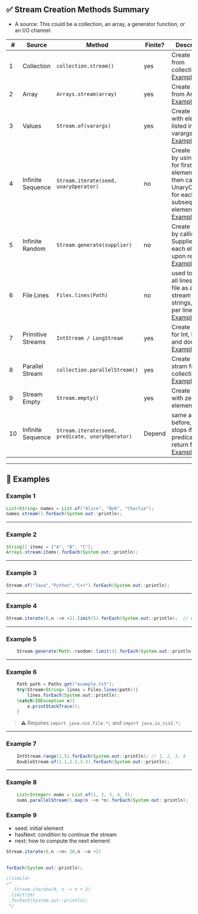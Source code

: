## ✅ Stream Creation Methods Summary
- A source: This could be a collection, an array, a generator function, or an I/O channel.

| #  | **Source**        | **Method**                                       | **Finite?** | **Description**                                                                                                                |
|----|-------------------|--------------------------------------------------|-------------|--------------------------------------------------------------------------------------------------------------------------------|
| 1  | Collection        | `collection.stream()`                            | yes         | Create stream from collection  [Example 1](#example-1)                                                                         |
| 2  | Array             | `Arrays.stream(array)`                           | yes         | Create Strean from Arrays [Example 2](#example-2)                                                                              |
| 3  | Values            | `Stream.of(varargs)`                             | yes         | Create stream with elements listed in varargs [Example 3](#example-3)                                                          |
| 4  | Infinite Sequence | `Stream.iterate(seed, unaryOperator)`            | no          | Create stream by using seed for first element and then calls UnaryOperator for each subsequent element [Example 4](#example-4) |
| 5  | Infinite Random   | `Stream.generate(supplier)`                      | no          | Create Stream by calling Supplier for each element upon request [Example 5](#example-5)                                        |
| 6  | File Lines        | `Files.lines(Path)`                              | no          | used to read all lines from a file as a stream of strings, one per line. [Example 6](#example-6)                               |
| 7  | Primitive Streams | `IntStream / LongStream`                         | yes         | Create Stream for Int, Long and double [Example 7](#example-7)                                                                 |
| 8  | Parallel Stream   | `collection.parallelStream()`                    | yes         | Create parallel stram from collection [Example 8](#example-8)                                                                  |
| 9  | Stream Empty      | `Stream.empty()`                                 | yes         | Create Stream with zero element                                                                                                | 
| 10 | Infinite Sequence | `Stream.iterate(seed, predicate, unaryOperator)` | Depend      | same as before, but stops if predicate return false  [Example 9](#example-9)                                                   | 

---

## 🧪 Examples

### Example 1

```java
List<String> names = List.of("Alice", "Bob", "Charlie");
names.stream().forEach(System.out::println);
```

---

### Example 2

```java
String[] items = {"A", "B", "C"};
Arrays.stream(items).forEach(System.out::println);
```

---

### Example 3

```java
Stream.of("Java","Python","C++").forEach(System.out::println);
```

---

### Example 4

```java
Stream.iterate(0,n ->n +2).limit(5).forEach(System.out::println);  // Outputs 0, 2, 4, 6, 8
```

---

### Example 5

```java
    Stream.generate(Math::random).limit(3).forEach(System.out::println);
```

---

### Example 6

```java
    Path path = Paths.get("example.txt");
    try(Stream<String> lines = Files.lines(path)){
        lines.forEach(System.out::println);
    }catch(IOException e){
        e.printStackTrace();
    }
```

> ⚠️ Requires `import java.nio.file.*;` and `import java.io_nio2.*;`

---

### Example 7

```java
    IntStream.range(1,5).forEach(System.out::println); // 1, 2, 3, 4
    DoubleStream.of(1.1,2.2,3.3).forEach(System.out::println);
```

---

### Example 8

```java
    List<Integer> nums = List.of(1, 2, 3, 4, 5);
    nums.parallelStream().map(n ->n *n).forEach(System.out::println);
```

### Example 9

- seed: initial element
- hasNext: condition to continue the stream
- next: how to compute the next element

```java
Stream.iterate(0,n ->n< 20,n ->n +2)
        .

forEach(System.out::println);

//similar 
/*
   Stream.iterate(0, n -> n + 2)
 .limit(10)
 .forEach(System.out::println);
 */
```
